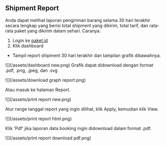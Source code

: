 ## Shipment Report

Anda dapat melihat laporan pengiriman barang selama 30 hari terakhir secara lengkap yang berisi total shipment yang dikirim, total tarif, dan rata-rata paket yang dikirim dalam sehari. Caranya:

1. Login ke [paket.id](http://paket.id/)
2. Klik dashboard

* Tampil report shipment 30 hari terakhir dan tampilan grafik dibawahnya.

![](/assets/dashboard new.png)
Grafik dapat didownload dengan format .pdf, .png, .jpeg, dan .svg 

![](/assets/download graph report.png)

Atau masuk ke halaman Report. 

![](/assets/print report new.png)

Atur range tanggal report yang ingin dilihat, klik Apply, kemudian klik View. 

![](/assets/print report html.png)

Klik ‘Pdf’ jika laporan data booking ingin didownload dalam format .pdf. 

![](/assets/print report download pdf.png)

